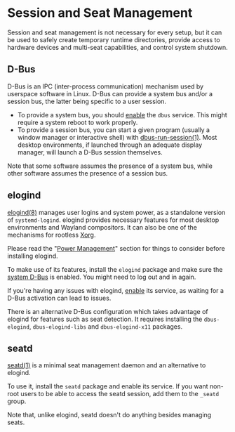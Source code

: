 # Session and Seat Management

Session and seat management is not necessary for every setup, but it can be used
to safely create temporary runtime directories, provide access to hardware
devices and multi-seat capabilities, and control system shutdown.

## D-Bus

D-Bus is an IPC (inter-process communication) mechanism used by userspace
software in Linux. D-Bus can provide a system bus and/or a session bus, the
latter being specific to a user session.

- To provide a system bus, you should [enable](./services/index.md) the `dbus`
   service. This might require a system reboot to work properly.
- To provide a session bus, you can start a given program (usually a window
   manager or interactive shell) with
   [dbus-run-session(1)](https://man.voidlinux.org/dbus-run-session.1). Most
   desktop environments, if launched through an adequate display manager, will
   launch a D-Bus session themselves.

Note that some software assumes the presence of a system bus, while other
software assumes the presence of a session bus.

## elogind

[elogind(8)](https://man.voidlinux.org/elogind.8) manages user logins and system
power, as a standalone version of `systemd-logind`. elogind provides necessary
features for most desktop environments and Wayland compositors. It can also be
one of the mechanisms for rootless [Xorg](./graphical-session/xorg.md).

Please read the "[Power Management](./power-management.md)" section for things
to consider before installing elogind.

To make use of its features, install the `elogind` package and make sure the
[system D-Bus](#d-bus) is enabled. You might need to log out and in again.

If you're having any issues with elogind, [enable](./services/index.md) its
service, as waiting for a D-Bus activation can lead to issues.

There is an alternative D-Bus configuration which takes advantage of elogind for
features such as seat detection. It requires installing the `dbus-elogind`,
`dbus-elogind-libs` and `dbus-elogind-x11` packages.

## seatd

[seatd(1)](https://man.voidlinux.org/seatd.1) is a minimal seat management
daemon and an alternative to elogind.

To use it, install the `seatd` package and enable its service. If you want
non-root users to be able to access the seatd session, add them to the `_seatd`
group.

Note that, unlike elogind, seatd doesn't do anything besides managing seats.
